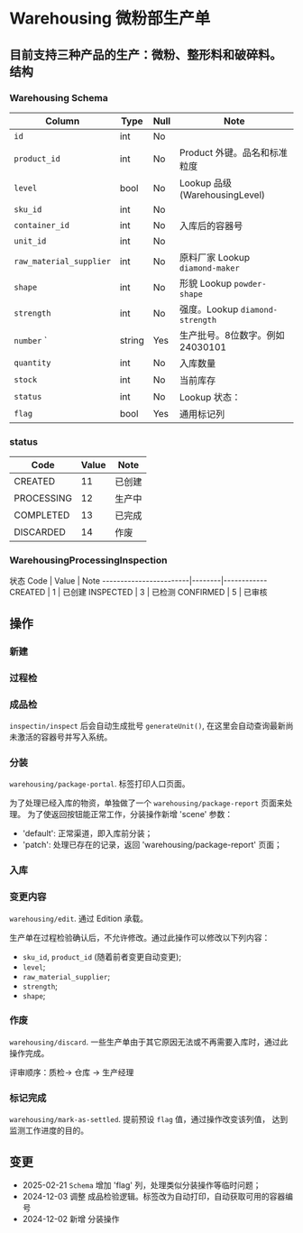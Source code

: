# Warehousing 微粉部生产单
目前支持三种产品的生产：微粉、整形料和破碎料。
结构
---------------------------------------------------------------------

### Warehousing Schema
Column                              | Type      | Null | Note
------------------------------------|-----------|------|-------
`id`                                | int       | No   | 
`product_id`                        | int       | No   | Product 外键。品名和标准粒度
`level`                             | bool      | No   | Lookup 品级 (WarehousingLevel)
`sku_id`                            | int       | No   | 
`container_id`                      | int       | No   | 入库后的容器号
`unit_id`                           | int       | No   | 
`raw_material_supplier`             | int       | No   | 原料厂家 Lookup `diamond-maker`
`shape`                             | int       | No   | 形貌 Lookup `powder-shape`
`strength`                          | int       | No   | 强度。Lookup `diamond-strength`
`number`      `                     | string    | Yes  | 生产批号。8位数字。例如 24030101
`quantity`                          | int       | No   | 入库数量
`stock`                             | int       | No   | 当前库存
`status`                            | int       | No   | Lookup 状态：
`flag`                              | bool      | Yes  | 通用标记列

### status
Code                    | Value  | Note
------------------------|--------|------------
CREATED                 |   11   | 已创建
PROCESSING              |   12   | 生产中
COMPLETED               |   13   | 已完成
DISCARDED               |   14   | 作废

### WarehousingProcessingInspection

状态
Code                    | Value  | Note
------------------------|--------|------------
CREATED                 |   1    | 已创建
INSPECTED               |   3    | 已检测
CONFIRMED               |   5    | 已审核

操作
---------------------------------------------------------------------

### 新建
### 过程检
### 成品检
`inspectin/inspect` 后会自动生成批号 `generateUnit()`, 在这里会自动查询最新尚未激活的容器号并写入系统。
### 分装
`warehousing/package-portal`. 标签打印人口页面。

为了处理已经入库的物资，单独做了一个 `warehousing/package-report` 页面来处理。
为了使返回按钮能正常工作，分装操作新增 'scene' 参数：

- 'default': 正常渠道，即入库前分装；
- 'patch': 处理已存在的记录，返回 'warehousing/package-report' 页面；

### 入库
### 变更内容

`warehousing/edit`. 通过 Edition 承载。

生产单在过程检验确认后，不允许修改。通过此操作可以修改以下列内容：

- `sku_id`, `product_id` (随着前者变更自动变更);
- `level`;
- `raw_material_supplier`;
- `strength`;
- `shape`;

### 作废
`warehousing/discard`. 一些生产单由于其它原因无法或不再需要入库时，通过此操作完成。

评审顺序：质检→ 仓库 → 生产经理

### 标记完成
`warehousing/mark-as-settled`. 提前预设 `flag` 值，通过操作改变该列值，
达到监测工作进度的目的。


变更
--------------------------------------------------------------------------
- 2025-02-21 `Schema` 增加 'flag' 列，处理类似分装操作等临时问题；
- 2024-12-03 调整 成品检验逻辑。标签改为自动打印，自动获取可用的容器编号
- 2024-12-02 新增 分装操作
